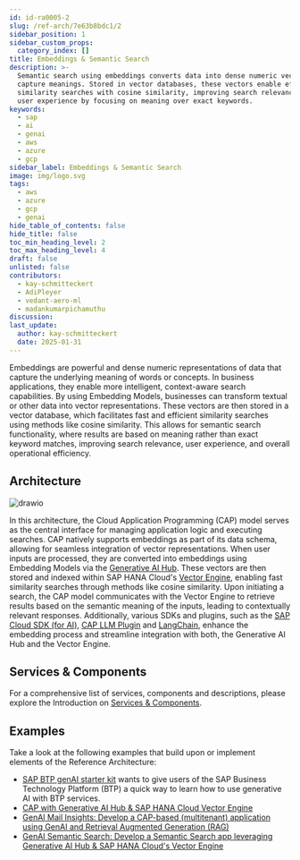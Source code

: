 ```yaml
---
id: id-ra0005-2
slug: /ref-arch/7e63b8bdc1/2
sidebar_position: 1
sidebar_custom_props:
  category_index: []
title: Embeddings & Semantic Search
description: >-
  Semantic search using embeddings converts data into dense numeric vectors to
  capture meanings. Stored in vector databases, these vectors enable efficient
  similarity searches with cosine similarity, improving search relevance and
  user experience by focusing on meaning over exact keywords.
keywords:
  - sap
  - ai
  - genai
  - aws
  - azure
  - gcp
sidebar_label: Embeddings & Semantic Search
image: img/logo.svg
tags:
  - aws
  - azure
  - gcp
  - genai
hide_table_of_contents: false
hide_title: false
toc_min_heading_level: 2
toc_max_heading_level: 4
draft: false
unlisted: false
contributors:
  - kay-schmitteckert
  - AdiPleyer
  - vedant-aero-ml
  - madankumarpichamuthu
discussion: 
last_update:
  author: kay-schmitteckert
  date: 2025-01-31
---
```



Embeddings are powerful and dense numeric representations of data that capture the underlying meaning of words or concepts. In business applications, they enable more intelligent, context-aware search capabilities. By using Embedding Models, businesses can transform textual or other data into vector representations. These vectors are then stored in a vector database, which facilitates fast and efficient similarity searches using methods like cosine similarity. This allows for semantic search functionality, where results are based on meaning rather than exact keyword matches, improving search relevance, user experience, and overall operational efficiency.

## Architecture

![drawio](./drawio/reference-architecture-generative-ai-semantic-search.drawio)

In this architecture, the Cloud Application Programming (CAP) model serves as the central interface for managing application logic and executing searches. CAP natively supports embeddings as part of its data schema, allowing for seamless integration of vector representations. When user inputs are processed, they are converted into embeddings using Embedding Models via the [Generative AI Hub](./#generative-ai-hub). These vectors are then stored and indexed within SAP HANA Cloud's [Vector Engine](./#vector-engine), enabling fast similarity searches through methods like cosine similarity. Upon initiating a search, the CAP model communicates with the Vector Engine to retrieve results based on the semantic meaning of the inputs, leading to contextually relevant responses. Additionally, various SDKs and plugins, such as the [SAP Cloud SDK (for AI)](https://github.com/SAP/ai-sdk-js), [CAP LLM Plugin](https://github.com/SAP-samples/cap-llm-plugin-samples) and [LangChain](https://www.langchain.com/), enhance the embedding process and streamline integration with both, the Generative AI Hub and the Vector Engine.

## Services & Components

For a comprehensive list of services, components and descriptions, please explore the Introduction on [Services & Components](./#services--components).

## Examples

Take a look at the following examples that build upon or implement elements of the Reference Architecture:

- [SAP BTP genAI starter kit](https://github.com/SAP-samples/btp-genai-starter-kit) wants to give users of the SAP Business Technology Platform (BTP) a quick way to learn how to use generative AI with BTP services.
- [CAP with Generative AI Hub & SAP HANA Cloud Vector Engine](https://github.com/SAP-samples/btp-cap-genai-rag/tree/cap-genaihub-vectorengine-sample)
- [GenAI Mail Insights: Develop a CAP-based (multitenant) application using GenAI and Retrieval Augmented Generation (RAG)](https://discovery-center.cloud.sap/missiondetail/4371/)
- [GenAI Semantic Search: Develop a Semantic Search app leveraging Generative AI Hub & SAP HANA Cloud's Vector Engine](https://discovery-center.cloud.sap/missiondetail/4456/)